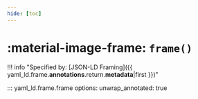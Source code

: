 ```yaml
---
hide: [toc]
---
```


# :material-image-frame: `frame()`

!!! info "Specified by: [JSON-LD Framing]({{ yaml_ld.frame.__annotations__.return.__metadata__|first }})"

::: yaml_ld.frame.frame
    options:
      unwrap_annotated: true
